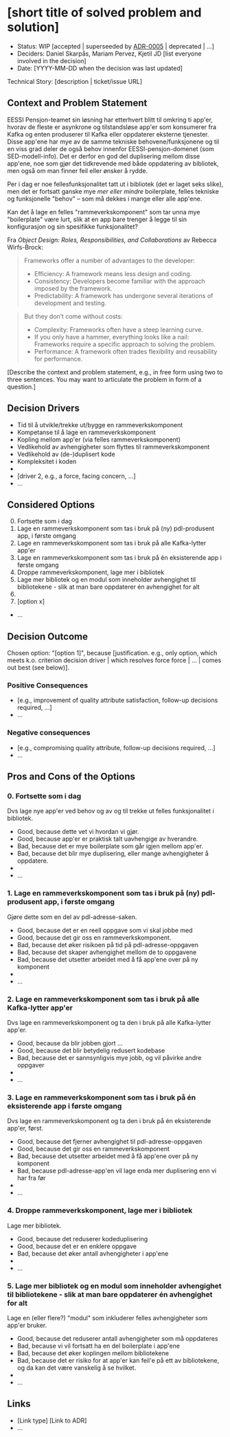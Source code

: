 # [short title of solved problem and solution]

* Status: WIP [accepted | superseeded by [ADR-0005](0005-example.md) | deprecated | …]
* Deciders: Daniel Skarpås, Mariam Pervez, Kjetil JD [list everyone involved in the decision]
* Date: [YYYY-MM-DD when the decision was last updated]

Technical Story: [description | ticket/issue URL] <!-- optional -->

## Context and Problem Statement

EESSI Pensjon-teamet sin løsning har etterhvert blitt til omkring ti app'er, hvorav de fleste er asynkrone og tilstandsløse app'er som konsumerer fra Kafka og enten produserer til Kafka eller oppdaterer eksterne tjenester. Disse app'ene har mye av de samme tekniske behovene/funksjonene og til en viss grad deler de også behov innenfor EESSI-pensjon-domenet (som SED-modell-info). Det er derfor en god del duplisering mellom disse app'ene, noe som gjør det tidkrevende med både oppdatering av bibliotek, men også om man finner feil eller ønsker å rydde.  

Per i dag er noe fellesfunksjonalitet tatt ut i bibliotek (det er laget seks slike), men det er fortsatt ganske mye _mer eller mindre_ boilerplate, felles tekniske og funksjonelle "behov" – som må dekkes i mange eller alle app'ene.

Kan det å lage en felles "rammeverkskomponent" som tar unna mye "boilerplate" være lurt, slik at en app bare trenger å legge til sin konfigurasjon og sin spesifikke funksjonalitet?

Fra _Object Design: Roles, Responsibilities, and Collaborations_ av Rebecca Wirfs-Brock:

> Frameworks offer a number of advantages to the developer:
> * Efficiency: A framework means less design and coding.
> * Consistency: Developers become familiar with the approach imposed by the framework.
> * Predictability: A framework has undergone several iterations of development and testing.

> But they don’t come without costs:
> * Complexity: Frameworks often have a steep learning curve.
> * If you only have a hammer, everything looks like a nail: Frameworks require a specific approach to solving the problem.
> * Performance: A framework often trades flexibility and reusability for performance.

[Describe the context and problem statement, e.g., in free form using two to three sentences. You may want to articulate the problem in form of a question.]

## Decision Drivers

* Tid til å utvikle/trekke ut/bygge en rammeverkskomponent
* Kompetanse til å lage en rammeverkskomponent
* Kopling mellom app'er (via felles rammeverkskomponent)
* Vedlikehold av avhengigheter som flyttes til rammeverkskomponent
* Vedlikehold av (de-)duplisert kode
* Kompleksitet i koden
* 
* [driver 2, e.g., a force, facing concern, …]
* … <!-- numbers of drivers can vary -->

## Considered Options

0. Fortsette som i dag
1. Lage en rammeverkskomponent som tas i bruk på (ny) pdl-produsent app, i første omgang
2. Lage en rammeverkskomponent som tas i bruk på alle Kafka-lytter app'er
3. Lage en rammeverkskomponent som tas i bruk på én eksisterende app i første omgang
4. Droppe rammeverkskomponent, lage mer i bibliotek
5. Lage mer bibliotek og en modul som inneholder avhengighet til bibliotekene - slik at man bare oppdaterer én avhengighet for alt
6. 
7. [option x]
* … <!-- numbers of options can vary -->

## Decision Outcome

Chosen option: "[option 1]", because [justification. e.g., only option, which meets k.o. criterion decision driver | which resolves force force | … | comes out best (see below)].

### Positive Consequences

* [e.g., improvement of quality attribute satisfaction, follow-up decisions required, …]
* …

### Negative consequences

* [e.g., compromising quality attribute, follow-up decisions required, …]
* …

## Pros and Cons of the Options <!-- optional -->

### 0. Fortsette som i dag

Dvs lage nye app'er ved behov og av og til trekke ut felles funksjonalitet i bibliotek.

* Good, because dette vet vi hvordan vi gjør.
* Good, because app'er er praktisk talt uavhengige av hverandre.
* Bad, because det er mye boilerplate som går igjen mellom app'er.
* Bad, because det blir mye duplisering, eller mange avhengigheter å oppdatere.
* 
* … <!-- numbers of pros and cons can vary -->

### 1. Lage en rammeverkskomponent som tas i bruk på (ny) pdl-produsent app, i første omgang

Gjøre dette som en del av pdl-adresse-saken. 

* Good, because det er en reell oppgave som vi skal jobbe med
* Good, because det gir oss en rammeverkskomponent.
* Bad, because det øker risikoen på tid på pdl-adresse-oppgaven
* Bad, because det skaper avhengighet mellom de to oppgavene
* Bad, because det utsetter arbeidet med å få app'ene over på ny komponent
* 
* … <!-- numbers of pros and cons can vary -->

### 2. Lage en rammeverkskomponent som tas i bruk på alle Kafka-lytter app'er

Dvs lage en rammeverkskomponent og ta den i bruk på alle Kafka-lytter app'er.

* Good, because da blir jobben gjort ...
* Good, because det blir betydelig redusert kodebase 
* Bad, because det er sannsynligvis mye jobb, og vil påvirke andre oppgaver
* 
* … <!-- numbers of pros and cons can vary -->

### 3. Lage en rammeverkskomponent som tas i bruk på én eksisterende app i første omgang

Dvs lage en rammeverkskomponent og ta den i bruk på én eksisterende app'er, først.

* Good, because det fjerner avhengighet til pdl-adresse-oppgaven
* Good, because det gir oss en rammeverkskomponent
* Bad, because det utsetter arbeidet med å få app'ene over på ny komponent
* Bad, because pdl-adresse-app'en vil lage enda mer duplisering enn vi har fra før 
* 
* … <!-- numbers of pros and cons can vary -->

### 4. Droppe rammeverkskomponent, lage mer i bibliotek

Lage mer bibliotek.

* Good, because det reduserer kodeduplisering
* Good, because det er en enklere oppgave
* Bad, because det øker antall avhengigheter i app'ene
*
* … <!-- numbers of pros and cons can vary -->

### 5. Lage mer bibliotek og en modul som inneholder avhengighet til bibliotekene - slik at man bare oppdaterer én avhengighet for alt

Lage en (eller flere?) "modul" som inkluderer felles avhengigheter som app'er bruker.

* Good, because det reduserer antall avhengigheter som må oppdateres
* Bad, because vi vil fortsatt ha en del boilerplate i app'ene
* Bad, because det øker koplingen mellom bibliotekene
* Bad, because det er risiko for at app'er kan feil'e på ett av bibliotekene, og da kan det være vanskelig å se hvilket.
* 
* … <!-- numbers of pros and cons can vary -->

## Links <!-- optional -->

* [Link type] [Link to ADR] <!-- example: Refined by [ADR-0005](0005-example.md) -->
* … <!-- numbers of links can vary -->
